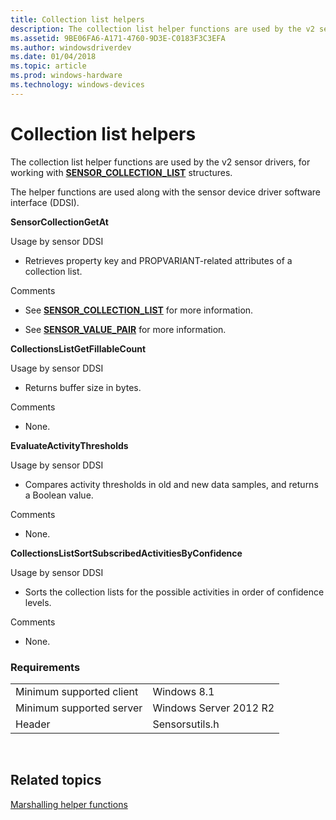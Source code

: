 ```yaml
---
title: Collection list helpers
description: The collection list helper functions are used by the v2 sensor drivers, for working with SENSOR\_COLLECTION\_LIST structures.
ms.assetid: 9BE06FA6-A171-4760-9D3E-C0183F3C3EFA
ms.author: windowsdriverdev
ms.date: 01/04/2018
ms.topic: article
ms.prod: windows-hardware
ms.technology: windows-devices
---
```


# Collection list helpers


The collection list helper functions are used by the v2 sensor drivers, for working with [**SENSOR\_COLLECTION\_LIST**](https://msdn.microsoft.com/library/windows/hardware/dn957092) structures.

The helper functions are used along with the sensor device driver software interface (DDSI).

**SensorCollectionGetAt**

Usage by sensor DDSI

-   Retrieves property key and PROPVARIANT-related attributes of a collection list.

Comments

-   See [**SENSOR\_COLLECTION\_LIST**](https://msdn.microsoft.com/library/windows/hardware/dn957092) for more information.

-   See [**SENSOR\_VALUE\_PAIR**](https://msdn.microsoft.com/library/windows/hardware/dn946708) for more information.

**CollectionsListGetFillableCount**

Usage by sensor DDSI

-   Returns buffer size in bytes.

Comments

-   None.

**EvaluateActivityThresholds**

Usage by sensor DDSI

-   Compares activity thresholds in old and new data samples, and returns a Boolean value.

Comments

-   None.

**CollectionsListSortSubscribedActivitiesByConfidence**

Usage by sensor DDSI

-   Sorts the collection lists for the possible activities in order of confidence levels.

Comments

-   None.

### <span id="Requirements"></span><span id="requirements"></span><span id="REQUIREMENTS"></span>Requirements

|                          |                        |
|--------------------------|------------------------|
| Minimum supported client | Windows 8.1            |
| Minimum supported server | Windows Server 2012 R2 |
| Header                   | Sensorsutils.h         |

 

## <span id="related_topics"></span>Related topics


[Marshalling helper functions](marshalling-helper-functions.md)

 

 






